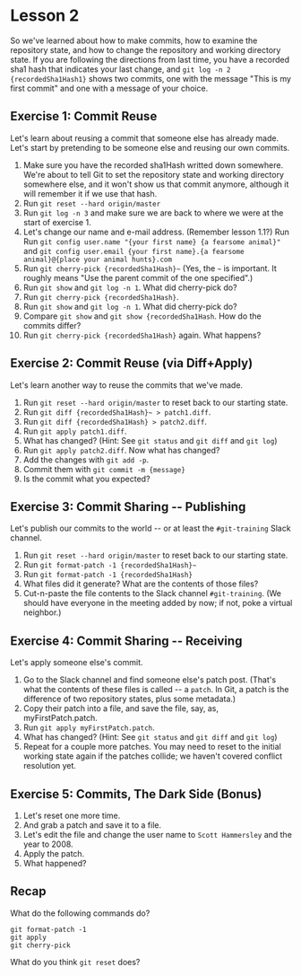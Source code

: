 Lesson 2
========

So we've learned about how to make commits, how to examine the repository state, and how to change the repository and working directory state. If you are following the directions from last time, you have a recorded sha1 hash that indicates your last change, and `git log -n 2 {recordedSha1Hash1}` shows two commits, one with the message "This is my first commit" and one with a message of your choice.

Exercise 1: Commit Reuse
------------------------

Let's learn about reusing a commit that someone else has already made. Let's start by pretending to be someone else and reusing our own commits.

1. Make sure you have the recorded sha1Hash writted down somewhere. We're about to tell Git to set the repository state and working directory somewhere else, and it won't show us that commit anymore, although it will remember it if we use that hash.
2. Run `git reset --hard origin/master`
3. Run `git log -n 3` and make sure we are back to where we were at the start of exercise 1.
4. Let's change our name and e-mail address. (Remember lesson 1.1?) Run Run `git config user.name "{your first name} {a fearsome animal}"` and `git config user.email {your first name}.{a fearsome animal}@{place your animal hunts}.com`
5. Run `git cherry-pick {recordedSha1Hash}~` (Yes, the `~` is important. It roughly means "Use the parent commit of the one specified".)
6. Run `git show` and `git log -n 1`. What did cherry-pick do?
7. Run `git cherry-pick {recordedSha1Hash}`.
8. Run `git show` and `git log -n 1`. What did cherry-pick do?
9. Compare `git show` and `git show {recordedSha1Hash`. How do the commits differ?
10. Run `git cherry-pick {recordedSha1Hash}` again. What happens?

Exercise 2: Commit Reuse (via Diff+Apply)
-----------------------------------------

Let's learn another way to reuse the commits that we've made.

1. Run `git reset --hard origin/master` to reset back to our starting state.
2. Run `git diff {recordedSha1Hash}~ > patch1.diff`.
3. Run `git diff {recordedSha1Hash} > patch2.diff`.
4. Run `git apply patch1.diff`.
5. What has changed? (Hint: See `git status` and `git diff` and `git log`)
6. Run `git apply patch2.diff`. Now what has changed?
7. Add the changes with `git add -p`.
8. Commit them with `git commit -m {message}`
9. Is the commit what you expected?

Exercise 3: Commit Sharing -- Publishing
----------------------------------------

Let's publish our commits to the world -- or at least the `#git-training` Slack channel.

1. Run `git reset --hard origin/master` to reset back to our starting state.
2. Run `git format-patch -1 {recordedSha1Hash}~`
3. Run `git format-patch -1 {recordedSha1Hash}`
4. What files did it generate? What are the contents of those files?
5. Cut-n-paste the file contents to the Slack channel `#git-training`. (We should have everyone in the meeting added by now; if not, poke a virtual neighbor.)

Exercise 4: Commit Sharing -- Receiving
---------------------------------------

Let's apply someone else's commit.

1. Go to the Slack channel and find someone else's patch post. (That's what the contents of these files is called -- a `patch`. In Git, a patch is the difference of two repository states, plus some metadata.)
2. Copy their patch into a file, and save the file, say, as, myFirstPatch.patch.
3. Run `git apply myFirstPatch.patch`.
4. What has changed? (Hint: See `git status` and `git diff` and `git log`)
5. Repeat for a couple more patches. You may need to reset to the initial working state again if the patches collide; we haven't covered conflict resolution yet.

Exercise 5: Commits, The Dark Side (Bonus)
------------------------------------------

1. Let's reset one more time.
2. And grab a patch and save it to a file.
3. Let's edit the file and change the user name to `Scott Hammersley` and the year to 2008.
4. Apply the patch.
5. What happened?

Recap
-----

What do the following commands do?

    git format-patch -1
    git apply
    git cherry-pick

What do you think `git reset` does?
